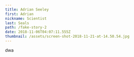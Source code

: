 ```yaml
---
title: Adrian Seeley
first: Adrian
nickname: Scientist
last: Seals
path: /fake-story-2
date: 2018-11-06T04:07:11.555Z
thumbnail: /assets/screen-shot-2018-11-21-at-14.50.54.jpg
---
```

dwa
